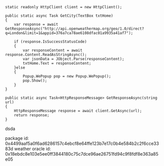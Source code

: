 ```cshap
static readonly HttpClient client = new HttpClient();

public static async Task GetCity(TextBox txtHome)
{
    var response = await GetResponseAsync("http://api.openweathermap.org/geo/1.0/direct?q=London&limit=1&appid=376a7ca78ae6108dfac01a9935a41af7");

    if (response.IsSuccessStatusCode)
    {
        var responseContent = await response.Content.ReadAsStringAsync();
        var jsonData = JObject.Parse(responseContent);
        txtHome.Text = responseContent;
    }else
    {
        Popup.WePopup pop = new Popup.WePopup();
        pop.Show();
    }
}

public static async Task<HttpResponseMessage> GetResponseAsync(string url)
{
    HttpResponseMessage response = await client.GetAsync(url);
    return response;
}
```
dsda

package id: 0x4499aaf5a0f6ad6286157c4ebcf8e64ffe123b7e17c0b4e584b2c2f6cce3383d
weather oracle id: 0x18ebdc8e103e5ee0ff3844180c75c7dce96ae26751fd94c9f8fdf8e363a85e05
